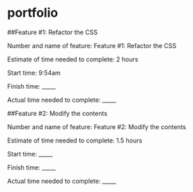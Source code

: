 # portfolio

##Feature #1: Refactor the CSS

Number and name of feature: Feature #1: Refactor the CSS

Estimate of time needed to complete: 2 hours

Start time: 9:54am

Finish time: _____

Actual time needed to complete: _____


##Feature #2: Modify the contents

Number and name of feature: Feature #2: Modify the contents

Estimate of time needed to complete: 1.5 hours

Start time: _____

Finish time: _____

Actual time needed to complete: _____